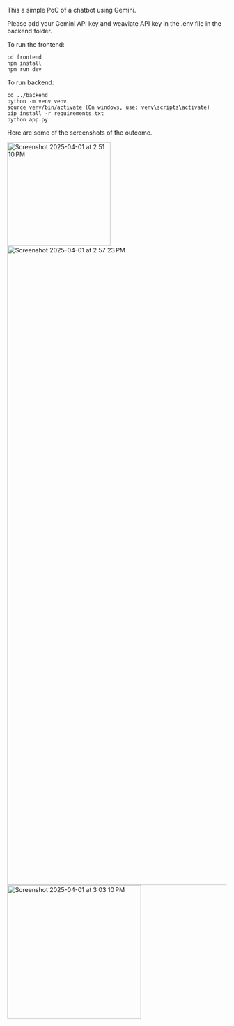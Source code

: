 This a simple PoC of a chatbot using Gemini.

Please add your Gemini API key and weaviate API key in the .env file in the backend folder.

To run the frontend:
```
cd frontend
npm install
npm run dev
```

To run backend:
```
cd ../backend
python -m venv venv
source venv/bin/activate (On windows, use: venv\scripts\activate)
pip install -r requirements.txt
python app.py
```
Here are some of the screenshots of the outcome.

<img width="237" alt="Screenshot 2025-04-01 at 2 51 10 PM" src="https://github.com/user-attachments/assets/049c1425-1593-407c-aaa3-b37c0d23b075" />
<img width="1467" alt="Screenshot 2025-04-01 at 2 57 23 PM" src="https://github.com/user-attachments/assets/ce91d0b4-62f3-42b8-bc07-9bf43df19e56" />
<img width="307" alt="Screenshot 2025-04-01 at 3 03 10 PM" src="https://github.com/user-attachments/assets/889a51b8-29bd-4d88-aea4-35fe967399d9" />
